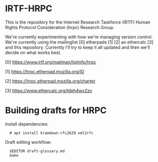 # IRTF-HRPC
This is the repository for the Internet Research Taskforce (IRTF) Human Rights Protocol Consideration (hrpc) Research Group.

We're currently experimenting with how we're managing version control. We're currently using the mailinglist [0] etherpads [1] [2] an ethercalc [3] and this repository. Currently I'll try to keep it all updated and then we'll decide on what works best.

[0] https://www.irtf.org/mailman/listinfo/hrpc

[1] https://hrpc.etherpad.mozilla.org/ID

[2] https://hrpc.etherpad.mozilla.org/charter

[3] https://www.ethercalc.org/tdeh4wx2zo


Building drafts for HRPC
========================

Install dependencies:

      # apt install kramdown-rfc2629 xml2rfc

Draft editing workflow:

      $EDITOR draft-glossary.md
      make
